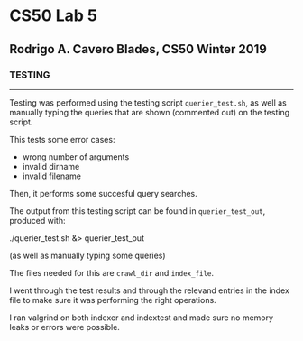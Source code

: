# CS50 Lab 5
## Rodrigo A. Cavero Blades, CS50 Winter 2019

### TESTING
---
Testing was performed using the testing script `querier_test.sh`, as well as manually typing the queries that are shown (commented out) on the testing script.

This tests some error cases:
* wrong number of arguments
* invalid dirname
* invalid filename

Then, it performs some succesful query searches. 

The output from this testing script can be found in `querier_test_out`, produced with:

./querier_test.sh &> querier_test_out

(as well as manually typing some queries)

The files needed for this are `crawl_dir` and `index_file`.

I went through the test results and through the relevand entries in the index file to make sure it was performing the right operations.

I ran valgrind on both indexer and indextest and made sure no memory leaks or errors were possible.